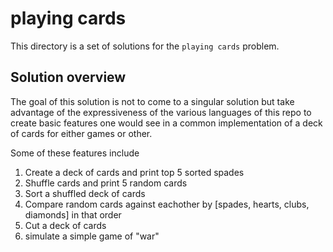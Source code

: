 # playing cards

This directory is a set of solutions for the `playing cards` problem.

## Solution overview

The goal of this solution is not to come to a singular solution but take advantage of the expressiveness of the various languages of this repo to create basic features one would see in a common implementation of a deck of cards for either games or other.

Some of these features include

1. Create a deck of cards and print top 5 sorted spades
2. Shuffle cards and print 5 random cards
3. Sort a shuffled deck of cards
4. Compare random cards against eachother by [spades, hearts, clubs, diamonds] in that order
5. Cut a deck of cards
6. simulate a simple game of "war"
